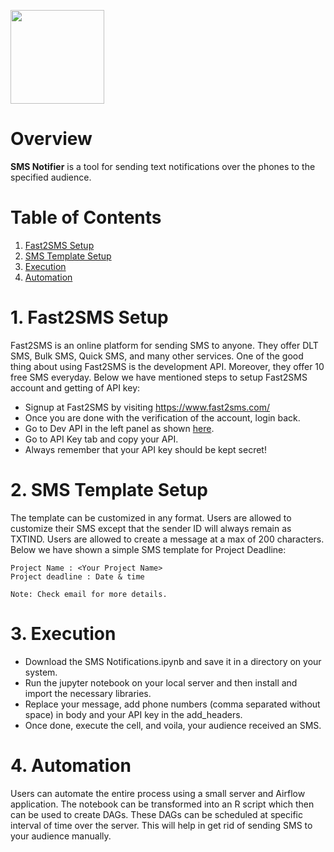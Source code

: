 <a href="https://github.com/insaid2018/automation-projects/tree/main/r-codes/sms-notifier"><img src = "https://raw.githubusercontent.com/insaid2018/automation-projects/main/r-codes/sms-notifier/images/logo.png" width="150" height="150"></a>

# Overview
**SMS Notifier** is a tool for sending text notifications over the phones to the specified audience.

# Table of Contents
1. [Fast2SMS Setup](#Section1)<br>
2. [SMS Template Setup](#Section2)<br>
4. [Execution](#Section3)<br>
5. [Automation](#Section4)</br>

<a name=Section1></a>
# 1. Fast2SMS Setup

Fast2SMS is an online platform for sending SMS to anyone. They offer DLT SMS, Bulk SMS, Quick SMS, and many other services. One of the good thing about using Fast2SMS is the development API. Moreover, they offer 10 free SMS everyday. Below we have mentioned steps to setup Fast2SMS account and getting of API key:

- Signup at Fast2SMS by visiting https://www.fast2sms.com/
- Once you are done with the verification of the account, login back.
- Go to Dev API in the left panel as shown <a href="https://raw.githubusercontent.com/insaid2018/automation-projects/main/r-codes/sms-notifier/images/devpage.png">here</a>.
- Go to API Key tab and copy your API.
- Always remember that your API key should be kept secret!

<a name=Section2></a>
# 2. SMS Template Setup

The template can be customized in any format. Users are allowed to customize their SMS except that the sender ID will always remain as TXTIND. Users are allowed to create a message at a max of 200 characters. Below we have shown a simple SMS template for Project Deadline:

```
Project Name : <Your Project Name>
Project deadline : Date & time

Note: Check email for more details.
```

<a name=Section3></a>
# 3. Execution

- Download the SMS Notifications.ipynb and save it in a directory on your system.
- Run the jupyter notebook on your local server and then install and import the necessary libraries.
- Replace your message, add phone numbers (comma separated without space) in body and your API key in the add_headers.
- Once done, execute the cell, and voila, your audience received an SMS.

<a name=Section4></a>
# 4. Automation

Users can automate the entire process using a small server and Airflow application. 
The notebook can be transformed into an R script which then can be used to create DAGs.
These DAGs can be scheduled at specific interval of time over the server.
This will help in get rid of sending SMS to your audience manually.
